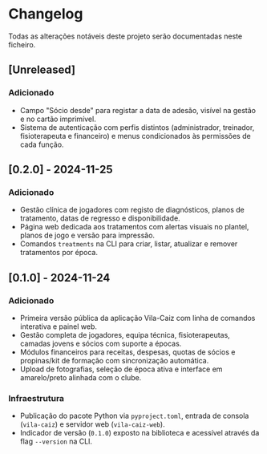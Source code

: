 # Changelog

Todas as alterações notáveis deste projeto serão documentadas neste ficheiro.

## [Unreleased]
### Adicionado
- Campo "Sócio desde" para registar a data de adesão, visível na gestão e no cartão imprimível.
- Sistema de autenticação com perfis distintos (administrador, treinador, fisioterapeuta e financeiro) e menus condicionados às permissões de cada função.

## [0.2.0] - 2024-11-25
### Adicionado
- Gestão clínica de jogadores com registo de diagnósticos, planos de tratamento, datas de regresso e disponibilidade.
- Página web dedicada aos tratamentos com alertas visuais no plantel, planos de jogo e versão para impressão.
- Comandos `treatments` na CLI para criar, listar, atualizar e remover tratamentos por época.

## [0.1.0] - 2024-11-24
### Adicionado
- Primeira versão pública da aplicação Vila-Caiz com linha de comandos interativa e painel web.
- Gestão completa de jogadores, equipa técnica, fisioterapeutas, camadas jovens e sócios com suporte a épocas.
- Módulos financeiros para receitas, despesas, quotas de sócios e propinas/kit de formação com sincronização automática.
- Upload de fotografias, seleção de época ativa e interface em amarelo/preto alinhada com o clube.

### Infraestrutura
- Publicação do pacote Python via `pyproject.toml`, entrada de consola (`vila-caiz`) e servidor web (`vila-caiz-web`).
- Indicador de versão (`0.1.0`) exposto na biblioteca e acessível através da flag `--version` na CLI.
